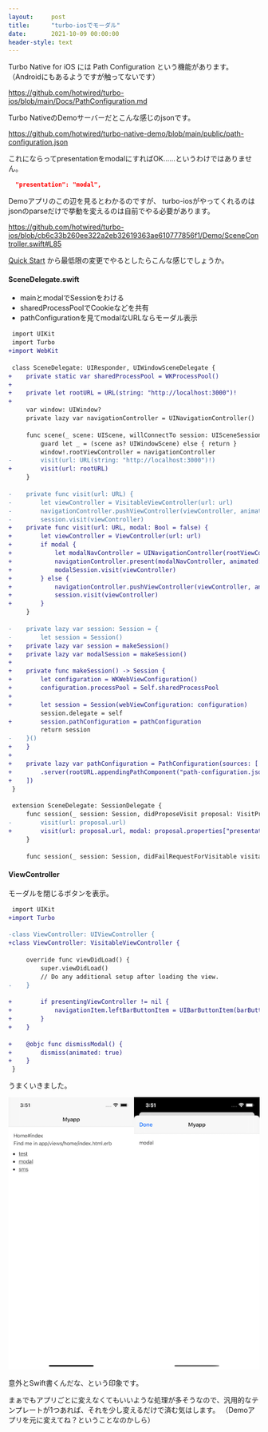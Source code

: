```yaml
---
layout:     post
title:      "turbo-iosでモーダル"
date:       2021-10-09 00:00:00
header-style: text
---
```

Turbo Native for iOS には Path Configuration という機能があります。（Androidにもあるようですが触ってないです）

<https://github.com/hotwired/turbo-ios/blob/main/Docs/PathConfiguration.md>

Turbo NativeのDemoサーバーだとこんな感じのjsonです。

<https://github.com/hotwired/turbo-native-demo/blob/main/public/path-configuration.json>

これにならってpresentationをmodalにすればOK……というわけではありません。

```json
  "presentation": "modal", 
```

Demoアプリのこの辺を見るとわかるのですが、
turbo-iosがやってくれるのはjsonのparseだけで挙動を変えるのは自前でやる必要があります。

<https://github.com/hotwired/turbo-ios/blob/cb6c33b260ee322a2eb32619363ae610777856f1/Demo/SceneController.swift#L85>

[Quick Start](https://github.com/hotwired/turbo-ios/blob/main/Docs/QuickStartGuide.md) から最低限の変更でやるとしたらこんな感じでしょうか。

#### SceneDelegate.swift

- mainとmodalでSessionをわける
- sharedProcessPoolでCookieなどを共有
- pathConfigurationを見てmodalなURLならモーダル表示

```diff
 import UIKit
 import Turbo
+import WebKit
 
 class SceneDelegate: UIResponder, UIWindowSceneDelegate {
+    private static var sharedProcessPool = WKProcessPool()
+
+    private let rootURL = URL(string: "http://localhost:3000")!
+
     var window: UIWindow?
     private lazy var navigationController = UINavigationController()
 
     func scene(_ scene: UIScene, willConnectTo session: UISceneSession, options connectionOptions: UIScene.ConnectionOptions) {
         guard let _ = (scene as? UIWindowScene) else { return }
         window!.rootViewController = navigationController
-        visit(url: URL(string: "http://localhost:3000")!)
+        visit(url: rootURL)
     }
     
-    private func visit(url: URL) {
-        let viewController = VisitableViewController(url: url)
-        navigationController.pushViewController(viewController, animated: true)
-        session.visit(viewController)
+    private func visit(url: URL, modal: Bool = false) {
+        let viewController = ViewController(url: url)
+        if modal {
+            let modalNavController = UINavigationController(rootViewController: viewController)
+            navigationController.present(modalNavController, animated: true)
+            modalSession.visit(viewController)
+        } else {
+            navigationController.pushViewController(viewController, animated: true)
+            session.visit(viewController)
+        }
     }

-    private lazy var session: Session = {
-        let session = Session()
+    private lazy var session = makeSession()
+    private lazy var modalSession = makeSession()
+
+    private func makeSession() -> Session {
+        let configuration = WKWebViewConfiguration()
+        configuration.processPool = Self.sharedProcessPool
+
+        let session = Session(webViewConfiguration: configuration)
         session.delegate = self
+        session.pathConfiguration = pathConfiguration
         return session
-    }()
+    }
+
+    private lazy var pathConfiguration = PathConfiguration(sources: [
+        .server(rootURL.appendingPathComponent("path-configuration.json"))
+    ])
 }

 extension SceneDelegate: SessionDelegate {
     func session(_ session: Session, didProposeVisit proposal: VisitProposal) {
-        visit(url: proposal.url)
+        visit(url: proposal.url, modal: proposal.properties["presentation"] as? String == "modal")
     }
     
     func session(_ session: Session, didFailRequestForVisitable visitable: Visitable, error: Error) {
```

#### ViewController

モーダルを閉じるボタンを表示。

```diff
 import UIKit
+import Turbo
 
-class ViewController: UIViewController {
+class ViewController: VisitableViewController {
 
     override func viewDidLoad() {
         super.viewDidLoad()
         // Do any additional setup after loading the view.
-    }
 
+        if presentingViewController != nil {
+            navigationItem.leftBarButtonItem = UIBarButtonItem(barButtonSystemItem: .done, target: self, action: #selector(dismissModal))
+        }
+    }
 
+    @objc func dismissModal() {
+        dismiss(animated: true)
+    }
 }
```

うまくいきました。

![](/img/in-post/20211009155205.png)


意外とSwift書くんだな、という印象です。

まぁでもアプリごとに変えなくてもいいような処理が多そうなので、汎用的なテンプレートが1つあれば、それを少し変えるだけで済む気はします。
（Demoアプリを元に変えてね？ということなのかしら）


